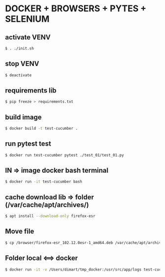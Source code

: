 # DOCKER + BROWSERS + PYTES + SELENIUM

## activate VENV
```bash
$ . ./init.sh
```
## stop VENV
```bash
$ deactivate
```
## requirements lib
```bash
$ pip freeze > requirements.txt
```
## build image
```bash
$ docker build -t test-cucumber .
```
## run pytest test
```bash
$ docker run test-cucumber pytest ./test_01/test_01.py
```
## IN => image docker bash terminal
```bash
$ docker run -it test-cucumber bash
```
## cache download lib => folder (/var/cache/apt/archives/)
```bash
$ apt install --download-only firefox-esr
```
## Move file
```bash
$ cp /browser/firefox-esr_102.12.0esr-1_amd64.deb /var/cache/apt/archives
```
## Folder local <==> docker
```bash
$ docker run -it -v /Users/dimart/tmp_docker:/usr/src/app/logs test-cucumber pytest test_01.py
```